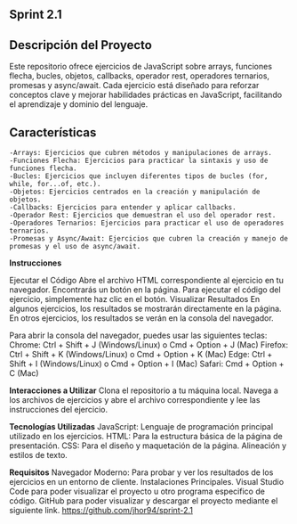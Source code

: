 ## Sprint 2.1

## Descripción del Proyecto
Este repositorio ofrece ejercicios de JavaScript sobre arrays, funciones flecha, bucles, objetos, callbacks, operador rest, operadores ternarios, promesas y async/await. Cada ejercicio está diseñado para reforzar conceptos clave y mejorar habilidades prácticas en JavaScript, facilitando el aprendizaje y dominio del lenguaje.

## Características
    -Arrays: Ejercicios que cubren métodos y manipulaciones de arrays.
    -Funciones Flecha: Ejercicios para practicar la sintaxis y uso de funciones flecha.
    -Bucles: Ejercicios que incluyen diferentes tipos de bucles (for, while, for...of, etc.).
    -Objetos: Ejercicios centrados en la creación y manipulación de objetos.
    -Callbacks: Ejercicios para entender y aplicar callbacks.
    -Operador Rest: Ejercicios que demuestran el uso del operador rest.
    -Operadores Ternarios: Ejercicios para practicar el uso de operadores ternarios.
    -Promesas y Async/Await: Ejercicios que cubren la creación y manejo de promesas y el uso de async/await.
    
**Instrucciones**

Ejecutar el Código
Abre el archivo HTML correspondiente al ejercicio en tu navegador. Encontrarás un botón en la página. Para ejecutar el código del ejercicio, simplemente haz clic en el botón.
Visualizar Resultados 
En algunos ejercicios, los resultados se mostrarán directamente en la página. En otros ejercicios, los resultados se verán en la consola del navegador.

Para abrir la consola del navegador, puedes usar las siguientes teclas:
Chrome: Ctrl + Shift + J (Windows/Linux) o Cmd + Option + J (Mac)
Firefox: Ctrl + Shift + K (Windows/Linux) o Cmd + Option + K (Mac)
Edge: Ctrl + Shift + I (Windows/Linux) o Cmd + Option + I (Mac)
Safari: Cmd + Option + C (Mac)

**Interacciones a Utilizar**
Clona el repositorio a tu máquina local. Navega a los archivos de ejercicios y abre el archivo correspondiente y lee las instrucciones del ejercicio.

**Tecnologías Utilizadas**
JavaScript: Lenguaje de programación principal utilizado en los ejercicios.
HTML: Para la estructura básica de la página de presentación.
CSS: Para el diseño y maquetación de la página. Alineación y estilos de texto.

**Requisitos**
Navegador Moderno: Para probar y ver los resultados de los ejercicios en un entorno de cliente.
Instalaciones Principales.
Visual Studio Code para poder visualizar el proyecto u otro programa especifico de código.
GitHub para poder visualizar y descargar el proyecto mediante el siguiente link. 
https://github.com/jhor94/sprint-2.1 


